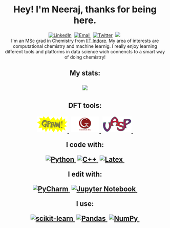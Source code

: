 <p>
<h1 align="center"></a><b> Hey! I'm Neeraj, thanks for being here. </b></a>
</h1>
</p>

<p align="center">
<a href="https://www.linkedin.com/in/neeraj-kumar-pandit-5107241a9/"><img src="https://img.shields.io/badge/linkedin-%230077B5.svg?&style=for-the-badge&logo=linkedin&logoColor=white" alt="LinkedIn" /></a>&nbsp;
<a href="mailto:neerajkumar.pndt@gmail.com"><img src="https://img.shields.io/badge/Gmail-D14836?style=for-the-badge&logo=gmail&logoColor=white" alt="Email" /></a>&nbsp;
<a href="https://twitter.com/neeraj_compchem"><img src="https://img.shields.io/twitter/follow/neeraj_compchem?style=for-the-badge&logo=twitter&logoColor=Blue" alt="Twitter" /></a>&nbsp;
<a href="https://orcid.org/0000-0002-6885-0920"><img src="https://img.shields.io/badge/-ORCID-ffffff?style=for-the-badge&logo=ORCID&logoColor=white alt="ORCID" /></a>&nbsp;
    <br />
    I'm an MSc grad in Chemistry from <a href="https://www.iiti.ac.in/">IIT Indore</a>. My area of interests are computational chemistry and machine learnig. I really enjoy learning different tools and platforms in data science wich connencts to a smart way of doing chemistry!
<br>
<h2 align="center">
  <p>My stats:</p>
  <a href="#"><img src="https://github-readme-stats.vercel.app/api?username=neeraj-compchem&show_icons=true&theme=highcontrast"></a>
<h2 align="center">
    <p>DFT tools:</p>
    <a href="#"><img src= "https://github.com/neeraj-compchem/neeraj-compchem/blob/main/gpaw-logo.png" width="95" height="50" />&nbsp;</a>
    <a href="#"><img src= "https://github.com/neeraj-compchem/neeraj-compchem/blob/main/Gaussian_logo.png" width="90" height="50" />&nbsp;</a>
    <a href="#"><img src= "https://github.com/neeraj-compchem/neeraj-compchem/blob/main/VASP_logo.png" width="90" height="50" />&nbsp;</a>
    <br />
    <p>I code with:</p>
    <a href="#"><img src="https://img.shields.io/badge/python-3670A0?style=for-the-badge&logo=python&logoColor=ffdd54" alt="Python" />&nbsp;</a>
    <a href="#"><img src="https://img.shields.io/badge/c++-%2300599C.svg?style=for-the-badge&logo=c%2B%2B&logoColor=white" alt="C++"/>&nbsp;</a>
    <a href="#"><img src="https://img.shields.io/badge/latex-%23008080.svg?style=for-the-badge&logo=latex&logoColor=white" alt="Latex"/>&nbsp;</a>
    <br />
    <p>I edit with: </p>
    <a href="#"><img src="https://img.shields.io/badge/pycharm-143?style=for-the-badge&logo=pycharm&logoColor=black&color=black&labelColor=green" alt="PyCharm" />&nbsp;</a>
    <a href="#"><img src="https://img.shields.io/badge/Jupyter-F37626.svg?&style=for-the-badge&logo=Jupyter&logoColor=white" alt="Jupyter Notebook" />&nbsp;</a>
    <br />
    <p>I use:</p>
    <a href="#"><img src="https://img.shields.io/badge/scikit--learn-%23F7931E.svg?style=for-the-badge&logo=scikit-learn&logoColor=white" alt="scikit-learn" />&nbsp;</a>
    <a href="#"><img src="https://img.shields.io/badge/pandas-%23150458.svg?style=for-the-badge&logo=pandas&logoColor=white" alt="Pandas" />&nbsp;</a>
    <a href="#"><img src="https://img.shields.io/badge/numpy-%23013243.svg?style=for-the-badge&logo=numpy&logoColor=white" alt="NumPy" />&nbsp;</a>

</h2>
